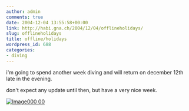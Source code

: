 ```yaml
---
author: admin
comments: true
date: 2004-12-04 13:55:58+00:00
link: http://habi.gna.ch/2004/12/04/offlineholidays/
slug: offlineholidays
title: offline/holidays
wordpress_id: 688
categories:
- diving
---
```



i'm going to spend another week diving and will return on december 12th late in the evening.
  
don't expect any update until then, but have a very nice week.



[![Image000 00](http://habi.gna.ch/blog/images/Image000_00-tm.jpg)](http://habi.gna.ch/blog/images/Image000_00.jpg)

